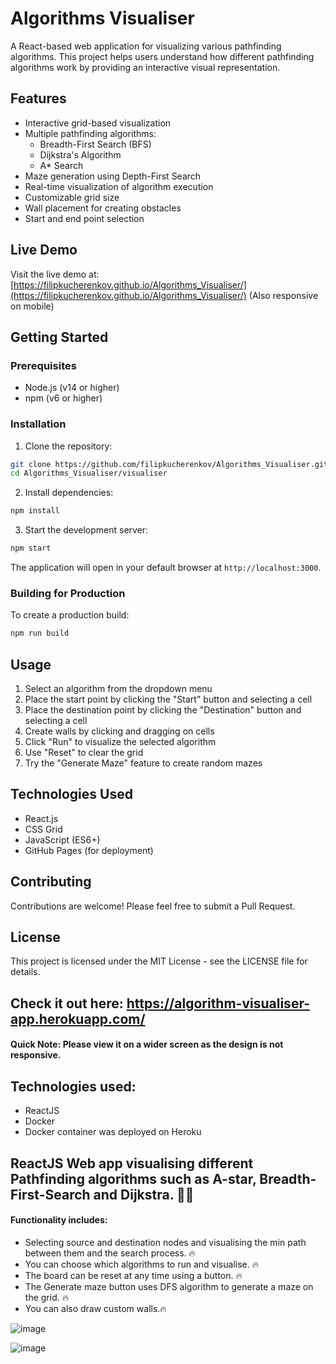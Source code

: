 # Algorithms Visualiser

A React-based web application for visualizing various pathfinding algorithms. This project helps users understand how different pathfinding algorithms work by providing an interactive visual representation.

## Features

- Interactive grid-based visualization
- Multiple pathfinding algorithms:
  - Breadth-First Search (BFS)
  - Dijkstra's Algorithm
  - A* Search
- Maze generation using Depth-First Search
- Real-time visualization of algorithm execution
- Customizable grid size
- Wall placement for creating obstacles
- Start and end point selection

## Live Demo

Visit the live demo at: [https://filipkucherenkov.github.io/Algorithms_Visualiser/](https://filipkucherenkov.github.io/Algorithms_Visualiser/)
(Also responsive on mobile)

## Getting Started

### Prerequisites

- Node.js (v14 or higher)
- npm (v6 or higher)

### Installation

1. Clone the repository:
```bash
git clone https://github.com/filipkucherenkov/Algorithms_Visualiser.git
cd Algorithms_Visualiser/visualiser
```

2. Install dependencies:
```bash
npm install
```

3. Start the development server:
```bash
npm start
```

The application will open in your default browser at `http://localhost:3000`.

### Building for Production

To create a production build:

```bash
npm run build
```

## Usage

1. Select an algorithm from the dropdown menu
2. Place the start point by clicking the "Start" button and selecting a cell
3. Place the destination point by clicking the "Destination" button and selecting a cell
4. Create walls by clicking and dragging on cells
5. Click "Run" to visualize the selected algorithm
6. Use "Reset" to clear the grid
7. Try the "Generate Maze" feature to create random mazes

## Technologies Used

- React.js
- CSS Grid
- JavaScript (ES6+)
- GitHub Pages (for deployment)

## Contributing

Contributions are welcome! Please feel free to submit a Pull Request.

## License

This project is licensed under the MIT License - see the LICENSE file for details.

## Check it out here: https://algorithm-visualiser-app.herokuapp.com/
 #### Quick Note: Please view it on a wider screen as the design is not responsive.
 
## Technologies used:
  * ReactJS
  * Docker 
  * Docker container was deployed on Heroku
 
 
## ReactJS Web app visualising different Pathfinding algorithms such as A-star, Breadth-First-Search and Dijkstra. 👨‍💻 
#### Functionality includes:
  * Selecting source and destination nodes and visualising the min path between them and the search process. 🔥
  * You can choose which algorithms to run and visualise. 🔥
  * The board can be reset at any time using a button. 🔥
  * The Generate maze button uses DFS algorithm to generate a maze on the grid. 🔥
  * You can also draw custom walls.🔥
  
  
  ![image](https://user-images.githubusercontent.com/72323426/143968193-dbd9ec05-38b1-4ea1-a437-467d984e3856.png)
  
  ![image](https://user-images.githubusercontent.com/72323426/143968102-5ac20467-9af0-45d2-85a5-074d169b1e13.png)

